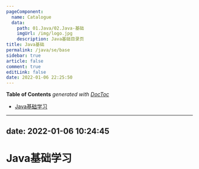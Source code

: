 ```yaml
---
pageComponent: 
  name: Catalogue
  data: 
    path: 01.Java/02.Java-基础
    imgUrl: /img/logo.jpg
    description: Java基础目录页
title: Java基础
permalink: /java/se/base
sidebar: true
article: false
comment: true
editLink: false
date: 2022-01-06 22:25:50
---
```

<!-- START doctoc generated TOC please keep comment here to allow auto update -->
<!-- DON'T EDIT THIS SECTION, INSTEAD RE-RUN doctoc TO UPDATE -->
**Table of Contents**  *generated with [DocToc](https://github.com/thlorenz/doctoc)*

- [Java基础学习](#java%E5%9F%BA%E7%A1%80%E5%AD%A6%E4%B9%A0)

<!-- END doctoc generated TOC please keep comment here to allow auto update -->

---


date: 2022-01-06 10:24:45
---

# Java基础学习





